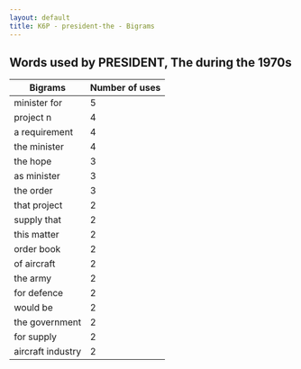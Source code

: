```yaml
---
layout: default
title: K6P - president-the - Bigrams
---
```

## Words used by PRESIDENT, The during the 1970s

| Bigrams | Number of uses |
|--------------|----------------|
|minister for|5|
|project n|4|
|a requirement|4|
|the minister|4|
|the hope|3|
|as minister|3|
|the order|3|
|that project|2|
|supply that|2|
|this matter|2|
|order book|2|
|of aircraft|2|
|the army|2|
|for defence|2|
|would be|2|
|the government|2|
|for supply|2|
|aircraft industry|2|
